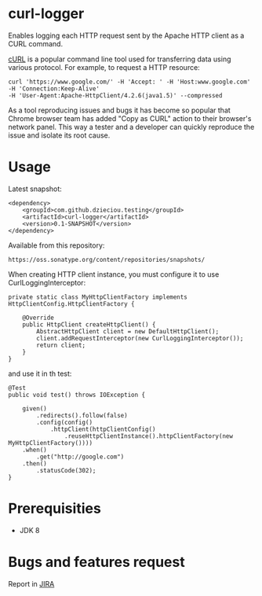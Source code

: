 # curl-logger

Enables logging each HTTP request sent by the Apache HTTP client as a CURL command.

[cURL][1] is a popular command line tool used for transferring data using various protocol. For
example, to request a HTTP resource:

    curl 'https://www.google.com/' -H 'Accept: ' -H 'Host:www.google.com' -H 'Connection:Keep-Alive' 
    -H 'User-Agent:Apache-HttpClient/4.2.6(java1.5)' --compressed

As a tool reproducing issues and bugs it has become so popular that Chrome browser team has
added "Copy as CURL" action to their browser's network panel. This way a tester and a developer can quickly
reproduce the issue and isolate its root cause. 

# Usage

Latest snapshot:

    <dependency>
        <groupId>com.github.dzieciou.testing</groupId>
        <artifactId>curl-logger</artifactId>
        <version>0.1-SNAPSHOT</version>
    </dependency>

Available from this repository: 

    https://oss.sonatype.org/content/repositories/snapshots/
    
When creating HTTP client instance, you must configure it to use CurlLoggingInterceptor:
    
    private static class MyHttpClientFactory implements HttpClientConfig.HttpClientFactory {

        @Override
        public HttpClient createHttpClient() {
            AbstractHttpClient client = new DefaultHttpClient();
            client.addRequestInterceptor(new CurlLoggingInterceptor());
            return client;
        }
    }

and use it in th test:
    
    @Test
    public void test() throws IOException {

        given()
            .redirects().follow(false)
            .config(config()
                .httpClient(httpClientConfig()
                    .reuseHttpClientInstance().httpClientFactory(new MyHttpClientFactory())))
        .when()
            .get("http://google.com")
        .then()
            .statusCode(302); 
    }

# Prerequisities

* JDK 8

# Bugs and features request

Report in [JIRA][2]

  [1]: https://curl.haxx.se/
  [2]: https://github.com/dzieciou/curl-logger/issues
    
   